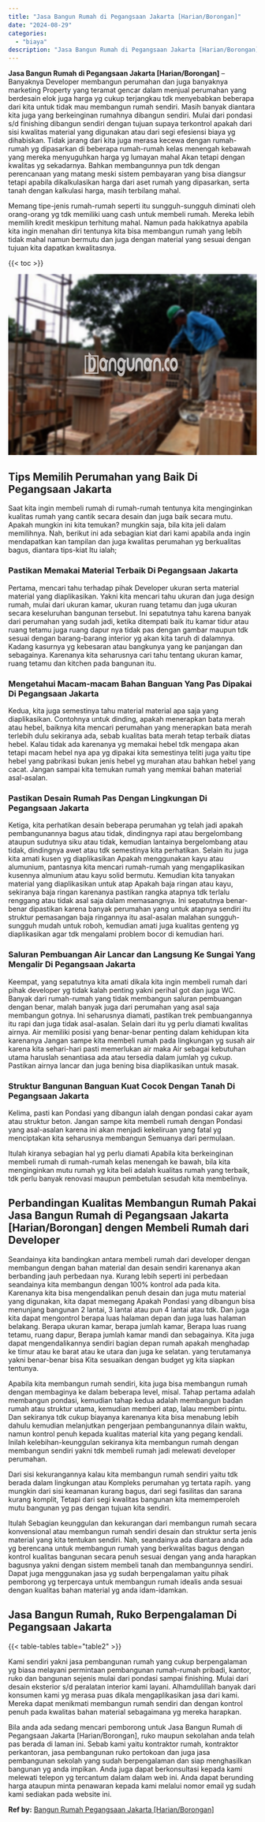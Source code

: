 ```yaml
---
title: "Jasa Bangun Rumah di Pegangsaan Jakarta [Harian/Borongan]"
date: "2024-08-29"
categories: 
  - "biaya"
description: "Jasa Bangun Rumah di Pegangsaan Jakarta [Harian/Borongan]. Bila anda ada sedang mencari pemborong untuk Jasa Bangun Rumah di Pegangsaan Jakarta [Harian/Boro..."
---
```


**Jasa Bangun Rumah di Pegangsaan Jakarta \[Harian/Borongan\]** – Banyaknya Developer membangun perumahan dan juga banyaknya marketing Property yang teramat gencar dalam menjual perumahan yang berdesain elok juga harga yg cukup terjangkau tdk menyebabkan beberapa dari kita untuk tidak mau membangun rumah sendiri. Masih banyak diantara kita juga yang berkeinginan rumahnya dibangun sendiri. Mulai dari pondasi s/d finishing dibangun sendiri dengan tujuan supaya terkontrol apakah dari sisi kwalitas material yang digunakan atau dari segi efesiensi biaya yg dihabiskan. Tidak jarang dari kita juga merasa kecewa dengan rumah-rumah yg dipasarkan di beberapa rumah-rumah kelas menengah kebawah yang mereka menyuguhkan harga yg lumayan mahal Akan tetapi dengan kwalitas yg sekadarnya. Bahkan membangunnya pun tdk dengan perencanaan yang matang meski sistem pembayaran yang bisa diangsur tetapi apabila dikalkulasikan harga dari aset rumah yang dipasarkan, serta tanah dengan kalkulasi harga, masih terbilang mahal.

Memang tipe-jenis rumah-rumah seperti itu sungguh-sungguh diminati oleh orang-orang yg tdk memiliki uang cash untuk membeli rumah. Mereka lebih memilih kredit meskipun terhitung mahal. Namun pada hakikatnya apabila kita ingin menahan diri tentunya kita bisa membangun rumah yang lebih tidak mahal namun bermutu dan juga dengan material yang sesuai dengan tujuan kita dapatkan kwalitasnya.

{{< toc >}}

![Jasa Bangun Rumah di Pegangsaan Jakarta [Harian/Borongan]](/images/borong-bangunan-12.png)

## Tips Memilih Perumahan yang Baik Di Pegangsaan Jakarta

Saat kita ingin membeli rumah di rumah-rumah tentunya kita menginginkan kualitas rumah yang cantik secara desain dan juga baik secara mutu. Apakah mungkin ini kita temukan? mungkin saja, bila kita jeli dalam memilihnya. Nah, berikut ini ada sebagian kiat dari kami apabila anda ingin mendapatkan kan tampilan dan juga kwalitas perumahan yg berkualitas bagus, diantara tips-kiat Itu ialah;

### Pastikan Memakai Material Terbaik Di Pegangsaan Jakarta

Pertama, mencari tahu terhadap pihak Developer ukuran serta material material yang diaplikasikan. Yakni kita mencari tahu ukuran dan juga design rumah, mulai dari ukuran kamar, ukuran ruang tetamu dan juga ukuran secara keseluruhan bangunan tersebut. Ini sepatutnya tahu karena banyak dari perumahan yang sudah jadi, ketika ditempati baik itu kamar tidur atau ruang tetamu juga ruang dapur nya tidak pas dengan gambar maupun tdk sesuai dengan barang-barang interior yg akan kita taruh di dalamnya. Kadang kasurnya yg kebesaran atau bangkunya yang ke panjangan dan sebagainya. Karenanya kita seharusnya cari tahu tentang ukuran kamar, ruang tetamu dan kitchen pada bangunan itu.

### Mengetahui Macam-macam Bahan Banguan Yang Pas Dipakai Di Pegangsaan Jakarta

Kedua, kita juga semestinya tahu material material apa saja yang diaplikasikan. Contohnya untuk dinding, apakah menerapkan bata merah atau hebel, baiknya kita mencari perumahan yang menerapkan bata merah terlebih dulu sekiranya ada, sebab kualitas bata merah tetap terbaik diatas hebel. Kalau tidak ada karenanya yg memakai hebel tdk mengapa akan tetapi macam hebel nya apa yg dipakai kita semestinya teliti juga yaitu tipe hebel yang pabrikasi bukan jenis hebel yg murahan atau bahkan hebel yang cacat. Jangan sampai kita temukan rumah yang memkai bahan material asal-asalan.

### Pastikan Desain Rumah Pas Dengan Lingkungan Di Pegangsaan Jakarta

Ketiga, kita perhatikan desain beberapa perumahan yg telah jadi apakah pembangunannya bagus atau tidak, dindingnya rapi atau bergelombang ataupun sudutnya siku atau tidak, kemudian lantainya bergelombang atau tidak, dindingnya awet atau tdk semestinya kita perhatikan. Selain itu juga kita amati kusen yg diaplikasikan Apakah menggunakan kayu atau alumunium, pantasnya kita mencari rumah-rumah yang mengaplikasikan kusennya almunium atau kayu solid bermutu. Kemudian kita tanyakan material yang diaplikasikan untuk atap Apakah baja ringan atau kayu, sekiranya baja ringan karenanya pastikan rangka atapnya tdk terlalu renggang atau tidak asal saja dalam memasangnya. Ini sepatutnya benar-benar dipastikan karena banyak perumahan yang untuk atapnya sendiri itu struktur pemasangan baja ringannya itu asal-asalan malahan sungguh-sungguh mudah untuk roboh, kemudian amati juga kualitas genteng yg diaplikasikan agar tdk mengalami problem bocor di kemudian hari.

### Saluran Pembuangan Air Lancar dan Langsung Ke Sungai Yang Mengalir Di Pegangsaan Jakarta

Keempat, yang sepatutnya kita amati dikala kita ingin membeli rumah dari pihak developer yg tidak kalah penting yakni perihal got dan juga WC. Banyak dari rumah-rumah yang tidak membangun saluran pembuangan dengan benar, malah banyak juga dari perumahan yang asal saja membangun gotnya. Ini seharusnya diamati, pastikan trek pembuangannya itu rapi dan juga tidak asal-asalan. Selain dari itu yg perlu diamati kwalitas airnya. Air memiliki posisi yang benar-benar penting dalam kehidupan kita karenanya Jangan sampe kita membeli rumah pada lingkungan yg susah air karena kita sehari-hari pasti memerlukan air maka Air sebagai kebutuhan utama haruslah senantiasa ada atau tersedia dalam jumlah yg cukup. Pastikan airnya lancar dan juga bening bisa diaplikasikan untuk masak.

### Struktur Bangunan Banguan Kuat Cocok Dengan Tanah Di Pegangsaan Jakarta

Kelima, pasti kan Pondasi yang dibangun ialah dengan pondasi cakar ayam atau struktur beton. Jangan sampe kita membeli rumah dengan Pondasi yang asal-asalan karena ini akan menjadi kekeliruan yang fatal yg menciptakan kita seharusnya membangun Semuanya dari permulaan.

Itulah kiranya sebagian hal yg perlu diamati Apabila kita berkeinginan membeli rumah di rumah-rumah kelas menengah ke bawah, bila kita menginginkan mutu rumah yg kita beli adalah kualitas rumah yang terbaik, tdk perlu banyak renovasi maupun pembetulan sesudah kita membelinya.

## Perbandingan Kualitas Membangun Rumah Pakai Jasa Bangun Rumah di Pegangsaan Jakarta \[Harian/Borongan\] dengen Membeli Rumah dari Developer

Seandainya kita bandingkan antara membeli rumah dari developer dengan membangun dengan bahan material dan desain sendiri karenanya akan berbanding jauh perbedaan nya. Kurang lebih seperti ini perbedaan seandainya kita membangun dengan 100% kontrol ada pada kita. Karenanya kita bisa mengendalikan penuh desain dan juga mutu material yang digunakan, kita dapat memegang Apakah Pondasi yang dibangun bisa menunjang bangunan 2 lantai, 3 lantai atau pun 4 lantai atau tdk. Dan juga kita dapat mengontrol berapa luas halaman depan dan juga luas halaman belakang. Berapa ukuran kamar, berapa jumlah kamar, Berapa luas ruang tetamu, ruang dapur, Berapa jumlah kamar mandi dan sebagainya. Kita juga dapat mengendalikannya sendiri bagian depan rumah apakah menghadap ke timur atau ke barat atau ke utara dan juga ke selatan. yang terutamanya yakni benar-benar bisa Kita sesuaikan dengan budget yg kita siapkan tentunya.

Apabila kita membangun rumah sendiri, kita juga bisa membangun rumah dengan membaginya ke dalam beberapa level, misal. Tahap pertama adalah membangun pondasi, kemudian tahap kedua adalah membangun badan rumah atau struktur utama, kemudian memberi atap, lalau memberi pintu. Dan sekiranya tdk cukup biayanya karenanya kita bisa menabung lebih dahulu kemudian melanjutkan pengerjaan pembangunannya dilain waktu, namun kontrol penuh kepada kualitas material kita yang pegang kendali. Inilah kelebihan-keunggulan sekiranya kita membangun rumah dengan membangun sendiri yakni tdk membeli rumah jadi melewati developer perumahan.

Dari sisi kekurangannya kalau kita membangun rumah sendiri yaitu tdk berada dalam lingkungan atau Kompleks perumahan yg tertata rapih. yang mungkin dari sisi keamanan kurang bagus, dari segi fasilitas dan sarana kurang komplit, Tetapi dari segi kwalitas bangunan kita mememperoleh mutu bangunan yg pas dengan tujuan kita sendiri.

Itulah Sebagian keunggulan dan kekurangan dari membangun rumah secara konvensional atau membangun rumah sendiri desain dan struktur serta jenis material yang kita tentukan sendiri. Nah, seandainya ada diantara anda ada yg berencana untuk membangun rumah yang berkwalitas bagus dengan kontrol kualitas bangunan secara penuh sesuai dengan yang anda harapkan bagusnya yakni dengan sistem membeli tanah dan membangunnya sendiri. Dapat juga menggunakan jasa yg sudah berpengalaman yaitu pihak pemborong yg terpercaya untuk membangun rumah idealis anda sesuai dengan kualitas bahan material yg anda idam-idamkan.

## Jasa Bangun Rumah, Ruko Berpengalaman Di Pegangsaan Jakarta

{{< table-tables table="table2" >}}

Kami sendiri yakni jasa pembangunan rumah yang cukup berpengalaman yg biasa melayani permintaan pembangunan rumah-rumah pribadi, kantor, ruko dan bangunan sejenis mulai dari pondasi sampai finishing. Mulai dari desain eksterior s/d peralatan interior kami layani. Alhamdulillah banyak dari konsumen kami yg merasa puas dikala mengaplikasikan jasa dari kami. Mereka dapat menikmati membangun rumah sendiri dan dengan kontrol penuh pada kwalitas bahan material sebagaimana yg mereka harapkan.

Bila anda ada sedang mencari pemborong untuk Jasa Bangun Rumah di Pegangsaan Jakarta \[Harian/Borongan\], ruko maupun sekolahan anda telah pas berada di laman ini. Sebab kami yaitu kontraktor rumah, kontraktor perkantoran, jasa pembangunan ruko pertokoan dan juga jasa pembangunan sekolah yang sudah berpengalaman dan siap menghasilkan bangunan yg anda impikan. Anda juga dapat berkonsultasi kepada kami melewati telepon yg tercantum dalam dalam web ini. Anda dapat berunding harga ataupun minta penawaran kepada kami melalui nomor email yg sudah kami sediakan pada website ini.

**Ref by:** [Bangun Rumah Pegangsaan Jakarta [Harian/Borongan]](https://id.wikipedia.org/wiki/Bangun)
